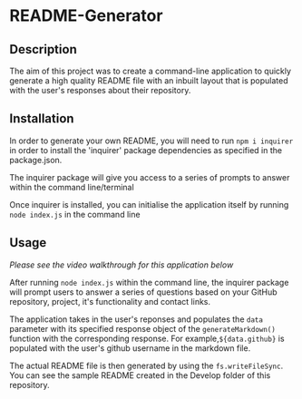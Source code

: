 # README-Generator

## Description
The aim of this project was to create a command-line application to quickly generate a high quality README file with an inbuilt layout that is populated with the user's responses about their repository. 

## Installation
In order to generate your own README, you will need to run `npm i inquirer` in order to install the 'inquirer' package dependencies as specified in the package.json.

The inquirer package will give you access to a series of prompts to answer within the command line/terminal 

Once inquirer is installed, you can initialise the application itself by running `node index.js` in the command line

## Usage 

*Please see the video walkthrough for this application below*



After running `node index.js` within the command line, the inquirer package will prompt users to answer a series of questions based on your GitHub repository, project, it's functionality and contact links.

The application takes in the user's reponses and populates the `data` parameter with its specified response object of the `generateMarkdown()` function with the corresponding response. For example,`${data.github}` is populated with the user's github username in the markdown file. 

The actual README file is then generated by using the `fs.writeFileSync`. You can see the sample README created in the Develop folder of this repository. 
